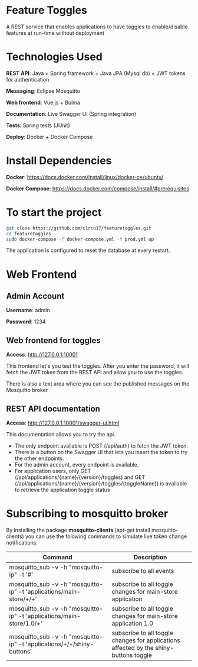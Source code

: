 # Feature Toggles
A REST service that enables applications to have toggles to enable/disable features at run-time without deployment

# Technologies Used

**REST API**: Java + Spring framework + Java JPA (Mysql db) + JWT tokens for authentication

**Messaging**: Eclipse Mosquitto

**Web frontend**: Vue.js + Bulma

**Documentation**: Live Swagger UI (Spring integration)

**Tests**: Spring tests (JUnit)

**Deploy**: Docker + Docker Compose

# Install Dependencies

**Docker**:
https://docs.docker.com/install/linux/docker-ce/ubuntu/

**Docker Compose**:
https://docs.docker.com/compose/install/#prerequisites

# To start the project

```sh
git clone https://github.com/c1rcu17/featuretoggles.git
cd featuretoggles
sudo docker-compose -f docker-compose.yml -f prod.yml up
```

The application is configured to reset the database at every restart.

# Web Frontend

## Admin Account

**Username**: admin

**Password**: 1234

## Web frontend for toggles
**Access**: http://127.0.0.1:10001

This frontend let's you test the toggles. After you enter the password, it will fetch the JWT token from the REST API and allow you to use the toggles.

There is also a text area where you can see the published messages on the Mosquitto broker

## REST API documentation
**Access**: http://127.0.0.1:10001/swagger-ui.html

This documentation allows you to try the api.

* The only endpoint available is POST (/api/auth) to fetch the JWT token.
* There is a button on the Swagger UI that lets you insert the token to try the other endpoints.
* For the admin account, every endpoint is available.
* For application users, only GET (/api/applications/{name}/{version}/toggles) and GET (/api/applications/{name}/{version}/toggles/{toggleName}) is available to retrieve the application toggle status

# Subscribing to mosquitto broker

By installing the package **mosquitto-clients** (apt-get install mosquitto-clients) you can use the folowing commands to simulate live token change notifications:


| Command | Description |
| ------------- | ------------- |
| mosquitto_sub -v -h "mosquitto-ip" -t '#' | subscribe to all events |
| mosquitto_sub -v -h "mosquitto-ip" -t 'applications/main-store/+/+' | subscribe to all toggle changes for main-store application |
| mosquitto_sub -v -h "mosquitto-ip" -t 'applications/main-store/1.0/+' | subscribe to all toggle changes for main-store application 1.0 |
| mosquitto_sub -v -h "mosquitto-ip" -t 'applications/+/+/shiny-buttons' | subscribe to all toggle changes for applications affected by the shiny-buttons toggle |
